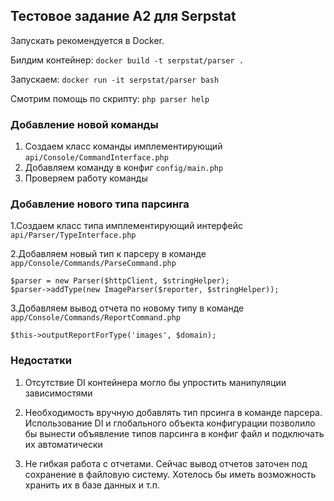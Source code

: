 ## Тестовое задание A2 для Serpstat

Запускать рекомендуется в Docker.

Билдим контейнер: `docker build -t serpstat/parser .`

Запускаем: `docker run -it serpstat/parser bash`

Смотрим помощь по скрипту: `php parser help`

### Добавление новой команды
1. Создаем класс команды имплементирующий `api/Console/CommandInterface.php`
2. Добавляем команду в конфиг `config/main.php`
3. Проверяем работу команды

### Добавление нового типа парсинга
1.Создаем класс типа имплементирующий интерфейс `api/Parser/TypeInterface.php`

2.Добавляем новый тип к парсеру в команде `app/Console/Commands/ParseCommand.php`
```
$parser = new Parser($httpClient, $stringHelper);
$parser->addType(new ImageParser($reporter, $stringHelper));
```
3.Добавляем вывод отчета по новому типу в команде `app/Console/Commands/ReportCommand.php`
```
$this->outputReportForType('images', $domain);
```

### Недостатки
1. Отсутствие DI контейнера могло бы упростить манипуляции зависимостями

2. Необходимость вручную добавлять тип прсинга в команде парсера. Использование DI и глобального объекта конфигурации 
позволило бы вынести объявление типов парсинга в конфиг файл и подключать их автоматически

3. Не гибкая работа с отчетами. Сейчас вывод отчетов заточен под сохранение в файловую систему. 
Хотелось бы иметь возможность хранить их в базе данных и т.п.   
